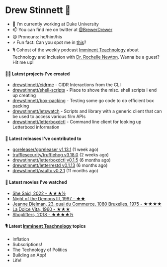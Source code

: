 
# Drew Stinnett 👋

- 🔭 I’m currently working at Duke University
- 📫 You can find me on twitter at [@BrewerDrewer](https://twitter.com/BrewerDrewer)
- 😄 Pronouns: he/him/his
- ⚡ Fun fact: Can you spot me in [this](https://www.youtube.com/watch?v=oL9WnB0qHBA)?
- 🎙 Cohost of the weekly podcast [Imminent Teachnology](https://podcast.imminentteachnology.com/) about Technology and Inclusion with [Dr. Rochelle Newton](https://www.linkedin.com/in/drrochellenewton/). Wanna be a guest? Hit me up!

#### 👨‍💻 Latest projects I've created
- [drewstinnett/cidrme](https://github.com/drewstinnett/cidrme) - CIDR Interactions from the CLI
- [drewstinnett/shell-scripts](https://github.com/drewstinnett/shell-scripts) - Place to shove the misc. shell scripts I end up creating
- [drewstinnett/box-packing](https://github.com/drewstinnett/box-packing) - Testing some go code to do efficient box packing
- [drewstinnett/letswatch](https://github.com/drewstinnett/letswatch) - Scripts and library with a generic client that can be used to access various film APIs
- [drewstinnett/letterboxdctl](https://github.com/drewstinnett/letterboxdctl) - Command line client for looking up Letterboxd information

#### 🚀 Latest releases I've contributed to
- [goreleaser/goreleaser v1.13.1](https://github.com/goreleaser/goreleaser/releases/tag/v1.13.1) (1 week ago)
- [trufflesecurity/trufflehog v3.18.0](https://github.com/trufflesecurity/trufflehog/releases/tag/v3.18.0) (2 weeks ago)
- [drewstinnett/letterboxdctl v0.1.5](https://github.com/drewstinnett/letterboxdctl/releases/tag/v0.1.5) (6 months ago)
- [drewstinnett/letterrestd v0.1.13](https://github.com/drewstinnett/letterrestd/releases/tag/v0.1.13) (6 months ago)
- [drewstinnett/vaultx v0.2.1](https://github.com/drewstinnett/vaultx/releases/tag/v0.2.1) (11 months ago)

#### 🍿 Latest movies I've watched
- [She Said, 2022 - ★★★½](https://letterboxd.com/mondodrew/film/she-said-2022/)
- [Night of the Demons III, 1997 - ★★](https://letterboxd.com/mondodrew/film/night-of-the-demons-iii/)
- [Jeanne Dielman, 23, quai du Commerce, 1080 Bruxelles, 1975 - ★★★★](https://letterboxd.com/mondodrew/film/jeanne-dielman-23-quai-du-commerce-1080-bruxelles/)
- [La Dolce Vita, 1960 - ★★★](https://letterboxd.com/mondodrew/film/la-dolce-vita/)
- [Shoplifters, 2018 - ★★★★½](https://letterboxd.com/mondodrew/film/shoplifters/)

#### 🎙 Latest [Imminent Teachnology](https://podcast.imminentteachnology.com/) topics
- Inflation
- Subscriptions!
- The Technology of Politics
- Building an App!
- Life!
